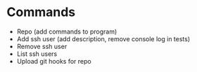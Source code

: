 # Commands
- Repo (add commands to program)
- Add ssh user (add description, remove console log in tests)
- Remove ssh user
- List ssh users
- Upload git hooks for repo